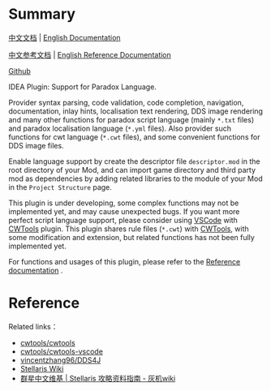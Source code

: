 # Summary

[中文文档](README.md) | [English Documentation](README_en.md)

[中文参考文档](https://windea.icu/Paradox-Language-Support/#/zh/) | [English Reference Documentation](https://windea.icu/Paradox-Language-Support/#/en/)

[Github](https://github.com/DragonKnightOfBreeze/Paradox-Language-Support)

IDEA Plugin: Support for Paradox Language.

Provider syntax parsing, code validation, code completion, navigation, documentation, inlay hints,
localisation text rendering, DDS image rendering and many other functions for
paradox script language (mainly `*.txt` files) and paradox localisation language (`*.yml` files).
Also provider such functions for cwt language (`*.cwt` files),
and some convenient functions for DDS image files.

Enable language support by create the descriptor file `descriptor.mod` in the root directory of your Mod,
and can import game directory and third party mod as dependencies
by adding related libraries to the module of your Mod in the `Project Structure` page.

This plugin is under developing, some complex functions may not be implemented yet, and may cause unexpected bugs.
If you want more perfect script language support, please consider using [VSCode](https://code.visualstudio.com) with [CWTools](https://github.com/cwtools/cwtools-vscode) plugin.
This plugin shares rule files (`*.cwt`) with [CWTools](https://github.com/cwtools/cwtools-vscode), with some modification and extension, but related functions has not been fully implemented yet.

For functions and usages of this plugin, please refer to the [Reference documentation](https://windea.icu/Paradox-Language-Support/#/en/) .

# Reference

Related links：

* [cwtools/cwtools](https://github.com/cwtools/cwtools)
* [cwtools/cwtools-vscode](https://github.com/cwtools/cwtools-vscode)
* [vincentzhang96/DDS4J](https://github.com/vincentzhang96/DDS4J)
* [Stellaris Wiki](https://stellaris.paradoxwikis.com/Stellaris_Wiki)
* [群星中文维基 | Stellaris 攻略资料指南 - 灰机wiki](https://qunxing.huijiwiki.com/wiki/%E9%A6%96%E9%A1%B5)
